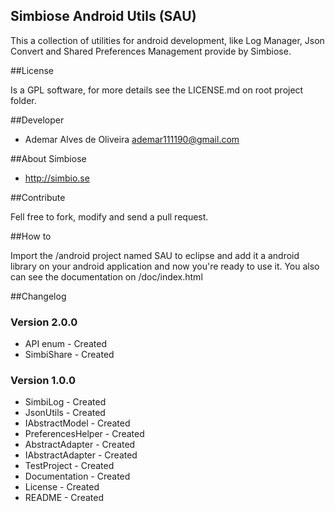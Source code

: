 Simbiose Android Utils (SAU)
----------------------------

This a collection of utilities for android development, like Log Manager, Json Convert and Shared Preferences Management provide by Simbiose.

##License

Is a GPL software, for more details see the LICENSE.md on root project folder.

##Developer

- Ademar Alves de Oliveira <ademar111190@gmail.com>

##About Simbiose

- <http://simbio.se>

##Contribute

Fell free to fork, modify and send a pull request.

##How to

Import the /android project named SAU to eclipse and add it a android library on your android application and now you're ready to use it.
You also can see the documentation on /doc/index.html

##Changelog

### Version 2.0.0
 - API enum - Created
 - SimbiShare - Created

### Version 1.0.0
 - SimbiLog - Created
 - JsonUtils - Created
 - IAbstractModel - Created
 - PreferencesHelper - Created
 - AbstractAdapter - Created
 - IAbstractAdapter - Created
 - TestProject - Created
 - Documentation - Created
 - License - Created
 - README - Created

